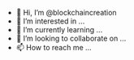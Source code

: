 - 👋 Hi, I’m @blockchaincreation
- 👀 I’m interested in ...
- 🌱 I’m currently learning ...
- 💞️ I’m looking to collaborate on ...
- 📫 How to reach me ...

<!---
blockchaincreation/blockchaincreation is a ✨ special ✨ repository because its `README.md` (this file) appears on your GitHub profile.
You can click the Preview link to take a look at your changes.
--->
